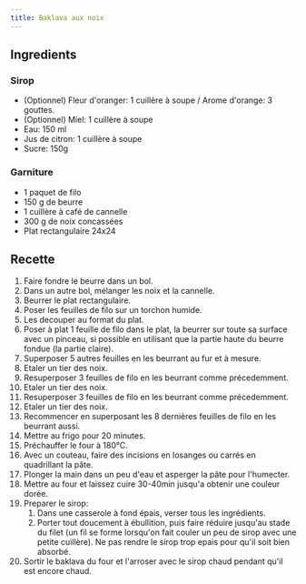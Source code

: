 ```yaml
---
title: Baklava aux noix
---
```


## Ingredients

### Sirop

- (Optionnel) Fleur d'oranger: 1 cuillère à soupe / Arome d'orange: 3 gouttes.
- (Optionnel) Miel: 1 cuillère à soupe
- Eau: 150 ml
- Jus de citron: 1 cuillère à soupe
- Sucre: 150g

### Garniture

- 1 paquet de filo
- 150 g de beurre
- 1 cuillère à café de cannelle
- 300 g de noix concassées
- Plat rectangulaire 24x24

## Recette

1. Faire fondre le beurre dans un bol.
1. Dans un autre bol, mélanger les noix et la cannelle.
1. Beurrer le plat rectangulaire.
1. Poser les feuilles de filo sur un torchon humide.
1. Les decouper au format du plat.
1. Poser à plat 1 feuille de filo dans le plat, la beurrer sur toute sa surface avec un pinceau,
   si possible en utilisant que la partie haute du beurre fondue (la partie claire).
1. Superposer 5 autres feuilles en les beurrant au fur et à mesure.
1. Etaler un tier des noix.
1. Resuperposer 3 feuilles de filo en les beurrant comme précedemment.
1. Etaler un tier des noix.
1. Resuperposer 3 feuilles de filo en les beurrant comme précedemment.
1. Etaler un tier des noix.
1. Recommencer en superposant les 8 dernières feuilles de filo en les beurrant aussi.
1. Mettre au frigo pour 20 minutes.
1. Préchauffer le four à 180°C.
1. Avec un couteau, faire des incisions en losanges ou carrés en quadrillant la pâte.
1. Plonger la main dans un peu d'eau et asperger la pâte pour l'humecter.
1. Mettre au four et laissez cuire 30-40min jusqu'a obtenir une couleur dorée.
1. Preparer le sirop:
   1.  Dans une casserole à fond épais, verser tous les ingrédients.
   1.  Porter tout doucement à ébullition, puis faire réduire jusqu'au stade du
       filet (un fil se forme lorsqu'on fait couler un peu de sirop avec une petite cuillère).
       Ne pas rendre le sirop trop epais pour qu'il soit bien absorbé.
1. Sortir le baklava du four et l'arroser avec le sirop chaud pendant qu'il est encore chaud.
